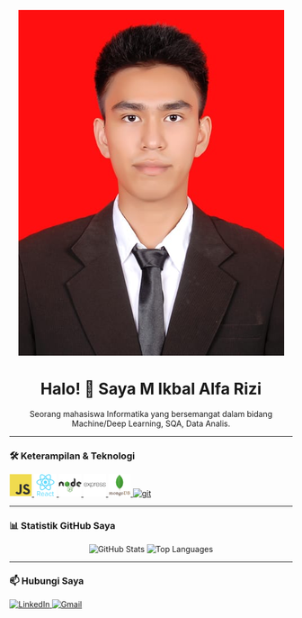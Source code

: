 <p align="center">
  <img src="ikbal.jpg" alt="Banner Profil">
</p>

<h1 align="center">Halo! 👋 Saya M Ikbal Alfa Rizi</h1>
<p align="center">
  Seorang mahasiswa Informatika yang bersemangat dalam bidang Machine/Deep Learning, SQA, Data Analis.
</p>

---

### 🛠️ Keterampilan & Teknologi

<p align="left">
  <a href="https://developer.mozilla.org/en-US/docs/Web/JavaScript" target="_blank" rel="noreferrer">
    <img src="https://raw.githubusercontent.com/devicons/devicon/master/icons/javascript/javascript-original.svg" alt="javascript" width="40" height="40"/>
  </a>
  <a href="https://reactjs.org/" target="_blank" rel="noreferrer">
    <img src="https://raw.githubusercontent.com/devicons/devicon/master/icons/react/react-original-wordmark.svg" alt="react" width="40" height="40"/>
  </a>
  <a href="https://nodejs.org" target="_blank" rel="noreferrer">
    <img src="https://raw.githubusercontent.com/devicons/devicon/master/icons/nodejs/nodejs-original-wordmark.svg" alt="nodejs" width="40" height="40"/>
  </a>
  <a href="https://expressjs.com" target="_blank" rel="noreferrer">
    <img src="https://raw.githubusercontent.com/devicons/devicon/master/icons/express/express-original-wordmark.svg" alt="express" width="40" height="40"/>
  </a>
    <a href="https://www.mongodb.com/" target="_blank" rel="noreferrer">
    <img src="https://raw.githubusercontent.com/devicons/devicon/master/icons/mongodb/mongodb-original-wordmark.svg" alt="mongodb" width="40" height="40"/>
  </a>
  <a href="https://git-scm.com/" target="_blank" rel="noreferrer">
    <img src="https://www.vectorlogo.zone/logos/git-scm/git-scm-icon.svg" alt="git" width="40" height="40"/>
  </a>
</p>

---

### 📊 Statistik GitHub Saya

<p align="center">
  <img src="https://github-readme-stats.vercel.app/api?username=USERNAME_ANDA&show_icons=true&theme=radical" alt="GitHub Stats">
  <img src="https://github-readme-stats.vercel.app/api/top-langs/?username=USERNAME_ANDA&layout=compact&theme=radical" alt="Top Languages">
</p>

---

### 📫 Hubungi Saya

<p align="left">
  <a href="https://www.linkedin.com/in/http://www.linkedin.com/in/m-ikbal-alfa-rizi-32015117b" target="_blank">
    <img src="https://img.shields.io/badge/LinkedIn-0077B5?style=for-the-badge&logo=linkedin&logoColor=white" alt="LinkedIn">
  </a>
  <a href="mailto:miqbalalfarizi05@gmail.com">
    <img src="https://img.shields.io/badge/Gmail-D14836?style=for-the-badge&logo=gmail&logoColor=white" alt="Gmail">
  </a>
</p>
